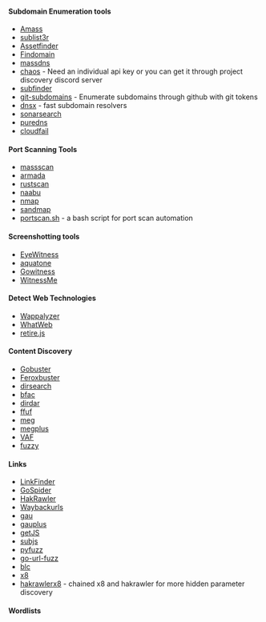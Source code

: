 #### Subdomain Enumeration tools

- [Amass](https://github.com/OWASP/Amass) 
- [sublist3r](https://github.com/aboul3la/Sublist3r)
- [Assetfinder](https://github.com/tomnomnom/assetfinder)
- [Findomain](https://github.com/Edu4rdSHL/findomain)
- [massdns](https://github.com/blechschmidt/massdns)
- [chaos](https://github.com/projectdiscovery/chaos-client) - Need an individual api key or you can get it through project discovery discord server
- [subfinder](https://github.com/projectdiscovery/subfinder)
- [git-subdomains](https://github.com/gwen001/github-subdomains) - Enumerate subdomains through github with git tokens
- [dnsx](https://github.com/projectdiscovery/dnsx) - fast subdomain resolvers
- [sonarsearch](https://github.com/Cgboal/SonarSearch) 
- [puredns](https://github.com/d3mondev/puredns)
- [cloudfail](https://github.com/m0rtem/CloudFail)

#### Port Scanning Tools

- [massscan](https://github.com/robertdavidgraham/masscan)
- [armada](https://github.com/resyncgg/armada)
- [rustscan](https://github.com/RustScan/RustScan)
- [naabu](https://github.com/projectdiscovery/naabu)
- [nmap](https://github.com/nmap/nmap)
- [sandmap](https://github.com/trimstray/sandmap)
- [portscan.sh](https://github.com/KathanP19/portscan.sh) - a bash script for port scan automation

#### Screenshotting tools

- [EyeWitness](https://github.com/FortyNorthSecurity/EyeWitness)
- [aquatone](https://github.com/michenriksen/aquatone)
- [Gowitness](https://github.com/sensepost/gowitness)
- [WitnessMe](https://github.com/byt3bl33d3r/WitnessMe)

#### Detect Web Technologies

- [Wappalyzer](https://github.com/rverton/webanalyze)
- [WhatWeb](https://github.com/urbanadventurer/whatweb)
- [retire.js](https://github.com/RetireJS/retire.js)

#### Content Discovery 

- [Gobuster](https://github.com/OJ/gobuster)
- [Feroxbuster](https://github.com/epi052/feroxbuster)
- [dirsearch](https://github.com/maurosoria/dirsearch)
- [bfac](https://github.com/mazen160/bfac)
- [dirdar](https://github.com/M4DM0e/DirDar)
- [ffuf](https://github.com/ffuf/ffuf)
- [meg](https://github.com/tomnomnom/meg)
- [megplus](https://github.com/EdOverflow/megplus)
- [VAF](https://github.com/d4rckh/vaf)
- [fuzzy](https://github.com/R0X4R/Fuzzy)

#### Links 

- [LinkFinder](https://github.com/GerbenJavado/LinkFinder)
- [GoSpider](https://github.com/jaeles-project/gospider)
- [HakRawler](https://github.com/hakluke/hakrawler)
- [Waybackurls](https://github.com/tomnomnom/waybackurls)
- [gau](https://github.com/lc/gau)
- [gauplus](https://github.com/bp0lr/gauplus)
- [getJS](https://github.com/003random/getJS)
- [subjs](https://github.com/lc/subjs)
- [pyfuzz](https://github.com/AyoobAli/pyfuzz)
- [go-url-fuzz](https://github.com/jaydhulia/go-url-fuzz)
- [blc](https://github.com/stevenvachon/broken-link-checker)
- [x8](https://github.com/Sh1Yo/x8)
- [hakrawlerx8](https://github.com/improphethacker/hakrawlerx8chain) - chained x8 and hakrawler for more hidden parameter discovery

#### Wordlists


